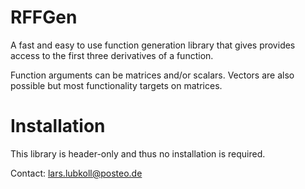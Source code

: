 # RFFGen
A fast and easy to use function generation library that gives provides access to the first three derivatives of a function.

Function arguments can be matrices and/or scalars. Vectors are also possible but most functionality targets on matrices.

# Installation
This library is header-only and thus no installation is required.

Contact: lars.lubkoll@posteo.de
